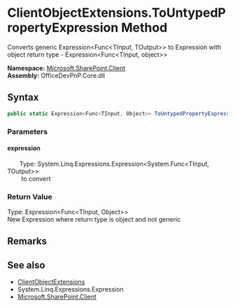 # ClientObjectExtensions.ToUntypedPropertyExpression Method  
 Converts generic  Expression&lt;Func&lt;TInput, TOutput&gt;&gt;  to Expression with object return type -  Expression&lt;Func&lt;TInput, object&gt;&gt;   

**Namespace:** [Microsoft.SharePoint.Client](Microsoft.SharePoint.Client.md)  
**Assembly:** OfficeDevPnP.Core.dll  
## Syntax
```C#
public static Expression<Func<TInput, Object>> ToUntypedPropertyExpression(Expression<Func<TInput, TOutput>> expression)
```
### Parameters
#### expression  
&emsp;&emsp;Type: System.Linq.Expressions.Expression&lt;System.Func&lt;TInput, TOutput&gt;&gt;  
&emsp;&emsp; to convert   

  

### Return Value
Type: Expression<Func<TInput,  Object>>  
New Expression where return type is object and not generic  


## Remarks
  
## See also
- [ClientObjectExtensions](Microsoft.SharePoint.Client.ClientObjectExtensions.md) 
- System.Linq.Expressions.Expression
- [Microsoft.SharePoint.Client](Microsoft.SharePoint.Client.md) 
